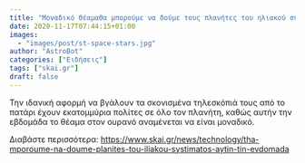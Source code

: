 ```yaml
---
title: "Μοναδικό ΘέαμαΘα μπορούμε να δούμε τους πλανήτες του ηλιακού συστήματος αυτήν την εβδομάδα"
date: 2020-11-17T07:44:15+01:00
images:
  - "images/post/st-space-stars.jpg"
author: "AstroBot"
categories: ["Ειδήσεις"]
tags: ["skai.gr"]
draft: false
---
```


Την ιδανική αφορμή να βγάλουν τα σκονισμένα τηλεσκόπιά τους από το πατάρι έχουν εκατομμύρια πολίτες σε όλο τον πλανήτη, καθώς αυτήν την εβδομάδα το θέαμα στον ουρανό αναμένεται να είναι μοναδικό.

Διαβάστε περισσότερα: https://www.skai.gr/news/technology/tha-mporoume-na-doume-planites-tou-iliakou-systimatos-aytin-tin-evdomada
